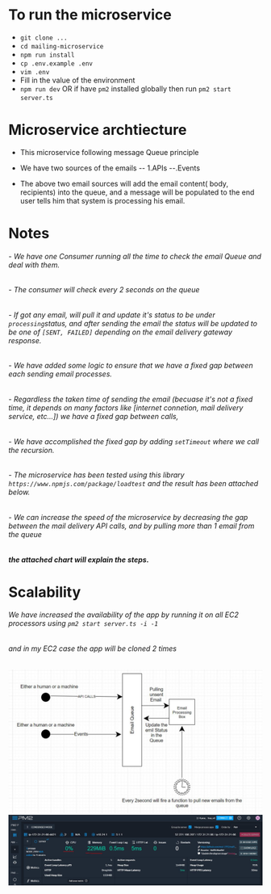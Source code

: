 # To run the microservice
 - `git clone ...`
 - `cd mailing-microservice`
 - `npm run install `
 - `cp .env.example .env`
 - `vim .env`
 - Fill in the value of the environment
 - `npm run dev` OR if have `pm2` installed globally then run `pm2 start server.ts`

# Microservice archtiecture
- This microservice following message Queue principle
-  We have two sources of the emails 
--  1.APIs
--.Events

- The above two email sources will add the email content( body, recipients) into the queue, and a message will be populated to the end user tells him that system is processing his email.
# Notes
###### -  We have one Consumer running all the time to check the email Queue and deal with them.
###### - The consumer will check every 2 seconds on the queue
######  - If got any email, will pull it and update it's status to be  under `processing`status, and after sending the email the status will be updated to be one of `[SENT, FAILED]` depending on the email delivery gateway response.
######  - We have added some logic to ensure that we have a fixed gap between each sending email processes.
###### - Regardless the taken time of sending the email (becuase it's not a fixed time, it depends on many factors like [internet connetion, mail delivery service, etc...]) we have a fixed gap between calls,
###### - We have accomplished the fixed gap by adding `setTimeout` where we call the recursion.
 ###### - The microservice has been tested using this library `https://www.npmjs.com/package/loadtest`  and the result has been attached below.
 ###### - We can increase the speed of the microservice by decreasing the gap between the mail delivery API calls, and by pulling more than 1 email from the queue


#####  the attached chart will explain the steps.



#  Scalability
###### We have increased the availability of the app by running it on all EC2 processors using `pm2 start server.ts -i -1` 
###### and in my EC2 case the app will be cloned 2 times





![alt text](https://github.com/mwj-1992/mailing-microservice/blob/master/assets/images/Diagram.JPG?raw=true)
![alt text](https://github.com/mwj-1992/mailing-microservice/blob/master/assets/images/Benchmarks.JPG?raw=true)

